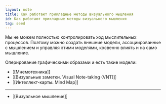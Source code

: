 ```yaml
---
layout: note
title: Как работают прикладные методы визуального мышления
id: Как работают прикладные методы визуального мышления
tag: seed
---
```



Мы не можем полностью контролировать ход мыслительных процессов. 
Поэтому можно создать внешние модели, ассоциированные с мышлением и управляя этими моделями, косвенно влиять и на само мышление. 

Оперирование графическими образами и есть такие модели: 
- [[Мнемотехника]]
- [[Визуальные заметки. Visual Note-taking (VNT)]]
- [[Интеллект-карты. Mind Map]]


---
- [[Визуальное мышление]]